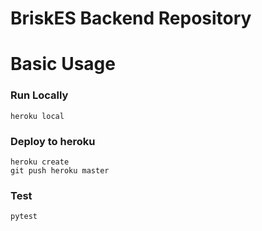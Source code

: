 # BriskES Backend Repository

# Basic Usage

### Run Locally

```
heroku local
```

### Deploy to heroku

```
heroku create
git push heroku master
```

### Test

```
pytest
```
